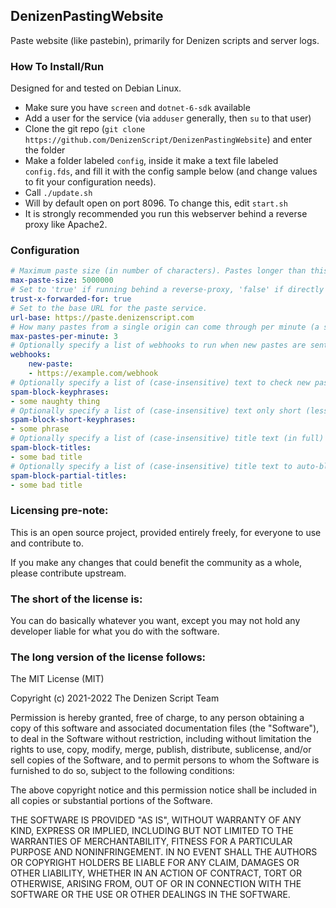 DenizenPastingWebsite
---------------------

Paste website (like pastebin), primarily for Denizen scripts and server logs.

### How To Install/Run

Designed for and tested on Debian Linux.

- Make sure you have `screen` and `dotnet-6-sdk` available
- Add a user for the service (via `adduser` generally, then `su` to that user)
- Clone the git repo (`git clone https://github.com/DenizenScript/DenizenPastingWebsite`) and enter the folder
- Make a folder labeled `config`, inside it make a text file labeled `config.fds`, and fill it with the config sample below (and change values to fit your configuration needs).
- Call `./update.sh`
- Will by default open on port 8096. To change this, edit `start.sh`
- It is strongly recommended you run this webserver behind a reverse proxy like Apache2.

### Configuration

```yml
# Maximum paste size (in number of characters). Pastes longer than this will be trimmed.
max-paste-size: 5000000
# Set to 'true' if running behind a reverse-proxy, 'false' if directly exposed.
trust-x-forwarded-for: true
# Set to the base URL for the paste service.
url-base: https://paste.denizenscript.com
# How many pastes from a single origin can come through per minute (a simple flood protection tool). If set to 0, the paste website is effectively read-only.
max-pastes-per-minute: 3
# Optionally specify a list of webhooks to run when new pastes are sent. Webhook content will be a simple JSON-formatted payload with key "content" sent to simple displayable text.
webhooks:
    new-paste:
    - https://example.com/webhook
# Optionally specify a list of (case-insensitive) text to check new pastes for to trigger automatic spam blocking.
spam-block-keyphrases:
- some naughty thing
# Optionally specify a list of (case-insensitive) text only short (less than 20 line) pastes for.
spam-block-short-keyphrases:
- some phrase
# Optionally specify a list of (case-insensitive) title text (in full) to auto-block if detected.
spam-block-titles:
- some bad title
# Optionally specify a list of (case-insensitive) title text to auto-block if detected contained in a paste title.
spam-block-partial-titles:
- some bad title
```

### Licensing pre-note:

This is an open source project, provided entirely freely, for everyone to use and contribute to.

If you make any changes that could benefit the community as a whole, please contribute upstream.

### The short of the license is:

You can do basically whatever you want, except you may not hold any developer liable for what you do with the software.

### The long version of the license follows:

The MIT License (MIT)

Copyright (c) 2021-2022 The Denizen Script Team

Permission is hereby granted, free of charge, to any person obtaining a copy
of this software and associated documentation files (the "Software"), to deal
in the Software without restriction, including without limitation the rights
to use, copy, modify, merge, publish, distribute, sublicense, and/or sell
copies of the Software, and to permit persons to whom the Software is
furnished to do so, subject to the following conditions:

The above copyright notice and this permission notice shall be included in all
copies or substantial portions of the Software.

THE SOFTWARE IS PROVIDED "AS IS", WITHOUT WARRANTY OF ANY KIND, EXPRESS OR
IMPLIED, INCLUDING BUT NOT LIMITED TO THE WARRANTIES OF MERCHANTABILITY,
FITNESS FOR A PARTICULAR PURPOSE AND NONINFRINGEMENT. IN NO EVENT SHALL THE
AUTHORS OR COPYRIGHT HOLDERS BE LIABLE FOR ANY CLAIM, DAMAGES OR OTHER
LIABILITY, WHETHER IN AN ACTION OF CONTRACT, TORT OR OTHERWISE, ARISING FROM,
OUT OF OR IN CONNECTION WITH THE SOFTWARE OR THE USE OR OTHER DEALINGS IN THE
SOFTWARE.
